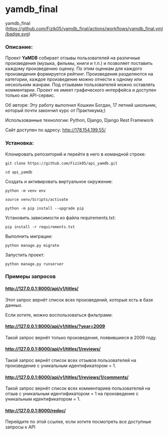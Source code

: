 # yamdb_final
yamdb_final
(https://github.com/Fizik05/yamdb_final/actions/workflows/yamdb_final.yml/badge.svg)
### Описание:

Проект **YaMDB** собирает отзывы пользователей на различные произведения 
(музыка, фильмы, книги и т.п.) и позволяет поставить каждому произведению оценку. 
По этим оценкам для каждого произведения формируется рейтинг. Произведения разделяются на категории, 
каждое произведение можно отнести к одному или нескольким жанрам. Под отзывами 
пользователей можно оставлять комментарии. Проект не имеет графического интерфейса и доступен
только как API-сервис.

Об авторе: Эту работу выполнил Кошкин Богдан, 17 летний школьник, который почти закончил курс от Практикума;)

Использованные технологии: Python, Django, Django Rest Framework

Сайт доступен по адресу: http://178.154.199.55/

### Установка:

Клонировать репозиторий и перейти в него в командной строке:

```
git clone https://github.com/Fizik05/api_yamdb.git
```

```
cd api_yamdb
```

Cоздать и активировать виртуальное окружение:

```
python -m venv env
```

```
source venv/Scripts/activate
```

```
python -m pip install --upgrade pip
```

Установить зависимости из файла requirements.txt:

```
pip install -r requirements.txt
```

Выполнить миграции:

```
python manage.py migrate
```

Запустить проект:

```
python manage.py runserver
```

### Примеры запросов

#### http://127.0.0.1:8000/api/v1/titles/

Этот запрос вернёт список всех произведений, которые есть в базе данных.

Если хотите, можно воспользоваться фильтрами:

#### http://127.0.0.1:8000/api/v1/titles/?year=2009

Такой запрос вернёт только произведения, появившиеся в 2009 году.

#### http://127.0.0.1:8000/api/v1/titles/1/reviews/

Такой запрос вернёт список всех отзывов пользователей на произведение с 
уникальным идентификатором = 1.

#### http://127.0.0.1:8000/api/v1/titles/1/reviews/1/comments/

Такой запрос вернёт список всех комментариев пользователей на отзыв с 
уникальным идентификатором = 1 на произведение с 
уникальным идентификатором = 1.

#### http://127.0.0.1:8000/redoc/

Перейдите по этой ссылке, если хотите посмотреть все доступные запросы к API
